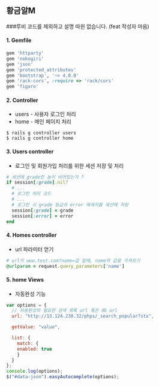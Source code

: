 ## 황금알M 

###루비 코드를 제외하고 설명 따윈 없습니다. (feat 작성자 마음)



#### 1. Gemfile

```ruby
gem 'httparty'
gem 'nokogiri'
gem 'json'
gem 'protected_attributes'
gem 'bootstrap', '~> 4.0.0'
gem 'rack-cors', :require => 'rack/cors'
gem 'figaro'
```



#### 2. Controller 

- users - 사용자 로그인 처리
- home - 메인 페이지 처리

```
$ rails g controller users
$ rails g controller home
```



#### 3. Users controller

- 로그인 및 회원가입 처리를 위한 세션 저장 및 처리

```ruby
# 세션에 grade란 놈이 비어있는가 ?
if session[:grade].nil? 
  # ...
  # 로그인 처리 코드
  # ...
  # 로그인 시 grade 등급과 error 메세지를 세션에 저장
  session[:grade] = grade
  session[:error] = error
end
```



#### 4. Homes controller

- url 파라미터 얻기

```ruby
# url이 www.test.com?name=값 일때, name의 값을 가져오기
@urlparam = request.query_parameters['name']
```



#### 5. home Views

- 자동완성 기능

```javascript
var options = {
  // 자동완성의 필요한 검색 목록 url 혹은 db url
  url: "http://13.124.230.32/phps/_search_popular?stx",

  getValue: "value",

  list: {
    match: {
    enabled: true
    }
  }
};
console.log(options);
$("#data-json").easyAutocomplete(options);
```

